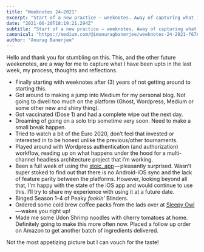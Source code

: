 ```yaml
---
title: "Weeknotes 24–2021"
excerpt: "Start of a new practice — weeknotes. Away of capturing what I have been upto in the last week, my process, thoughts and reflections."
date: "2021-06-20T18:19:21.294Z"
subtitle: "Start of a new practice — weeknotes. Away of capturing what I have been upto in the last week, my process, thoughts and reflections."
canonical: "https://medium.com/@imanuragbanerjee/weeknotes-24-2021-f676ee27126d"
author: "Anurag Banerjee"
---
```


Hello and thank you for stumbling on this. This, and the other future weekenotes, are a way for me to capture what I have been upto in the last week, my process, thoughts and reflections.

- Finally starting with weeknotes after (3) years of not getting around to starting this.
- Got around to making a jump into Medium for my personal blog. Not going to dwell too much on the platform (Ghost, Wordpress, Medium or some other new and shiny thing).
- Got vaccinated (Dose 1) and had a complete wipe out the next day.
- Dreaming of going on a solo trip sometime very soon. Need to make a small break happen.
- Tried to watch a bit of the Euro 2020, don’t feel that invested or interested in to be honest unlike the previous/other tournaments.
- Played around with Wordpress authentication (and authorization) workflow, reading up on what happens under the hood for a multi-channel headless architecture project that I’m working.
- Been a full week of using the [stoic. app](https://www.stoicroutine.com/) — pleasantly surprised. Wasn’t super stoked to find out that there is no Android-iOS sync and the lack of feature parity between the platforms. However, looking beyond all that, I’m happy with the state of the iOS app and would continue to use this. I’ll try to share my experience with using it at a future date.
- Binged Season 1–4 of Peaky _fookin’_ Blinders.
- Ordered some cold brew coffee packs from the lads over at [Sleepy Owl](https://sleepyowl.co/) — wakes you right up!
- Made me some Udon Shrimp noodles with cherry tomatoes at home. Definitely going to make this more often now. Placed a follow up order on Amazon to get another batch of ingredients delivered.

Not the most appetizing picture but I can vouch for the taste!

